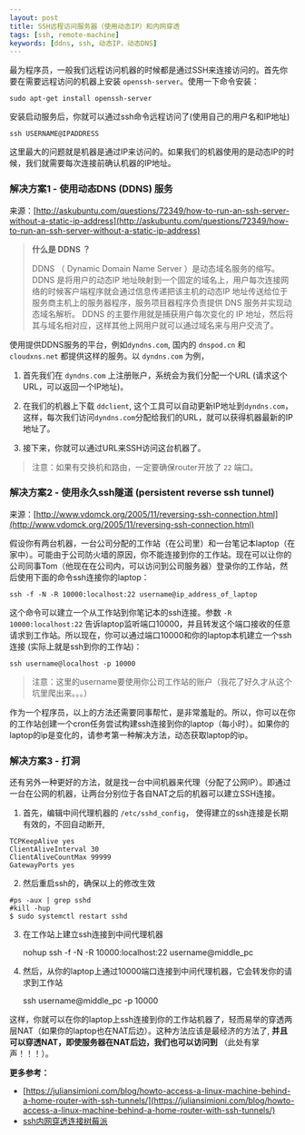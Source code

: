 ```yaml
---
layout: post
title: SSH远程访问服务器（使用动态IP）和内网穿透
tags: [ssh, remote-machine]
keywords: [ddns, ssh, 动态IP，动态DNS]
---
```


最为程序员，一般我们远程访问机器的时候都是通过SSH来连接访问的。首先你要在需要远程访问的机器上安装 `openssh-server`。使用一下命令安装：

    sudo apt-get install openssh-server

安装启动服务后，你就可以通过ssh命令远程访问了(使用自己的用户名和IP地址)

    ssh USERNAME@IPADDRESS

这里最大的问题就是机器是通过IP来访问的。如果我们的机器使用的是动态IP的时候，我们就需要每次连接前确认机器的IP地址。


### 解决方案1 - 使用动态DNS (DDNS) 服务

来源：[http://askubuntu.com/questions/72349/how-to-run-an-ssh-server-without-a-static-ip-address](http://askubuntu.com/questions/72349/how-to-run-an-ssh-server-without-a-static-ip-address)

> **什么是 DDNS ？**
>
> DDNS （ Dynamic Domain Name Server ）是动态域名服务的缩写。 DDNS 是将用户的动态IP 地址映射到一个固定的域名上，用户每次连接网络的时候客户端程序就会通过信息传递把该主机的动态IP 地址传送给位于服务商主机上的服务器程序，服务项目器程序负责提供 DNS 服务并实现动态域名解析。 DDNS 的主要作用就是捕获用户每次变化的 IP 地址，然后将其与域名相对应，这样其他上网用户就可以通过域名来与用户交流了。


使用提供DDNS服务的平台，例如`dyndns.com`, 国内的 `dnspod.cn` 和 `cloudxns.net` 都提供这样的服务。以 `dyndns.com` 为例，

1. 首先我们在 `dyndns.com` 上注册账户，系统会为我们分配一个URL (请求这个URL，可以返回一个IP地址)。

2. 在我们的机器上下载 `ddclient`, 这个工具可以自动更新IP地址到`dyndns.com`，这样，每次我们访问`dyndns.com`分配给我们的URL，就可以获得机器最新的IP地址了。

3. 接下来，你就可以通过URL来SSH访问这台机器了。

> 注意：如果有交换机和路由，一定要确保router开放了 `22` 端口。

### 解决方案2 - 使用永久ssh隧道 (persistent reverse ssh tunnel)

来源：[http://www.vdomck.org/2005/11/reversing-ssh-connection.html](http://www.vdomck.org/2005/11/reversing-ssh-connection.html)

假设你有两台机器，一台公司分配的工作站（在公司里）和一台笔记本laptop（在家中）。可能由于公司防火墙的原因，你不能连接到你的工作站。现在可以让你的公司同事Tom（他现在在公司内，可以访问到公司服务器）登录你的工作站，然后使用下面的命令ssh连接你的laptop：

    ssh -f -N -R 10000:localhost:22 username@ip_address_of_laptop

这个命令可以建立一个从工作站到你笔记本的ssh连接。参数 `-R 10000:localhost:22` 告诉laptop监听端口10000，并且转发这个端口接收的任意请求到工作站。所以现在，你可以通过端口10000和你的laptop本机建立一个ssh连接 (实际上就是ssh到你的工作站)：

    ssh username@localhost -p 10000

> 注意：这里的username要使用你公司工作站的账户（我花了好久才从这个坑里爬出来。。。）

作为一个程序员，以上的方法还需要同事帮忙，是非常羞耻的。所以，你可以在你的工作站创建一个cron任务尝试构建ssh连接到你的laptop（每小时）。如果你的laptop的ip是变化的，请参考第一种解决方法，动态获取laptop的ip。

### 解决方案3 - 打洞

还有另外一种更好的方法，就是找一台中间机器来代理（分配了公网IP）。即通过一台在公网的机器，让两台分别位于各自NAT之后的机器可以建立SSH连接。


1. 首先，编辑中间代理机器的 `/etc/sshd_config`， 使得建立的ssh连接是长期有效的，不回自动断开,

```
TCPKeepAlive yes
ClientAliveInterval 30
ClientAliveCountMax 99999
GatewayPorts yes
```

2. 然后重启ssh的，确保以上的修改生效

```
#ps -aux | grep sshd
#kill -hup
$ sudo systemctl restart sshd
```

3. 在工作站上建立ssh连接到中间代理机器

    nohup ssh -f -N -R 10000:localhost:22 username@middle_pc

4. 然后，从你的laptop上通过10000端口连接到中间代理机器，它会转发你的请求到工作站

    ssh username@middle_pc -p 10000

这样，你就可以在你的laptop上ssh连接到你的工作站机器了，轻而易举的穿透两层NAT（如果你的laptop也在NAT后边）。这种方法应该是最经济的方法了, **并且可以穿透NAT，即使服务器在NAT后边，我们也可以访问到** （此处有掌声！！！）。




**更多参考：**

- [https://juliansimioni.com/blog/howto-access-a-linux-machine-behind-a-home-router-with-ssh-tunnels/](https://juliansimioni.com/blog/howto-access-a-linux-machine-behind-a-home-router-with-ssh-tunnels/)
- [ssh内网穿透连接树莓派](https://github.com/ma6174/blog/issues/7)

